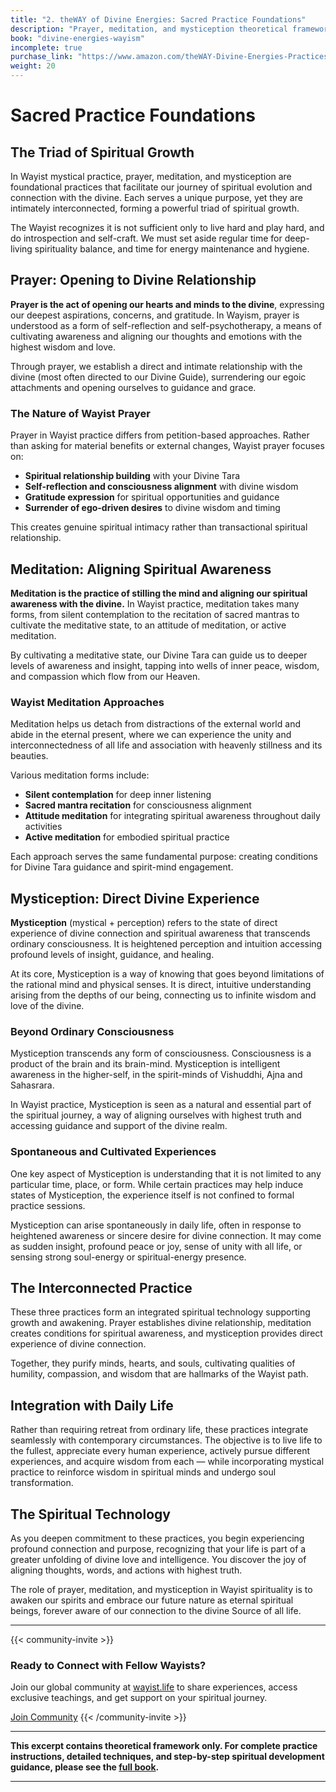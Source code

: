 ```yaml
---
title: "2. theWAY of Divine Energies: Sacred Practice Foundations"
description: "Prayer, meditation, and mystiception theoretical framework"
book: "divine-energies-wayism"
incomplete: true
purchase_link: "https://www.amazon.com/theWAY-Divine-Energies-Practices-Transformation/dp/1998478505/"
weight: 20
---
```


# Sacred Practice Foundations

## The Triad of Spiritual Growth

In Wayist mystical practice, prayer, meditation, and mystiception are foundational practices that facilitate our journey of spiritual evolution and connection with the divine. Each serves a unique purpose, yet they are intimately interconnected, forming a powerful triad of spiritual growth.

The Wayist recognizes it is not sufficient only to live hard and play hard, and do introspection and self-craft. We must set aside regular time for deep-living spirituality balance, and time for energy maintenance and hygiene.

## Prayer: Opening to Divine Relationship

**Prayer is the act of opening our hearts and minds to the divine**, expressing our deepest aspirations, concerns, and gratitude. In Wayism, prayer is understood as a form of self-reflection and self-psychotherapy, a means of cultivating awareness and aligning our thoughts and emotions with the highest wisdom and love.

Through prayer, we establish a direct and intimate relationship with the divine (most often directed to our Divine Guide), surrendering our egoic attachments and opening ourselves to guidance and grace.

### The Nature of Wayist Prayer

Prayer in Wayist practice differs from petition-based approaches. Rather than asking for material benefits or external changes, Wayist prayer focuses on:

- **Spiritual relationship building** with your Divine Tara
- **Self-reflection and consciousness alignment** with divine wisdom
- **Gratitude expression** for spiritual opportunities and guidance
- **Surrender of ego-driven desires** to divine wisdom and timing

This creates genuine spiritual intimacy rather than transactional spiritual relationship.

## Meditation: Aligning Spiritual Awareness

**Meditation is the practice of stilling the mind and aligning our spiritual awareness with the divine.** In Wayist practice, meditation takes many forms, from silent contemplation to the recitation of sacred mantras to cultivate the meditative state, to an attitude of meditation, or active meditation.

By cultivating a meditative state, our Divine Tara can guide us to deeper levels of awareness and insight, tapping into wells of inner peace, wisdom, and compassion which flow from our Heaven.

### Wayist Meditation Approaches

Meditation helps us detach from distractions of the external world and abide in the eternal present, where we can experience the unity and interconnectedness of all life and association with heavenly stillness and its beauties.

Various meditation forms include:
- **Silent contemplation** for deep inner listening
- **Sacred mantra recitation** for consciousness alignment
- **Attitude meditation** for integrating spiritual awareness throughout daily activities
- **Active meditation** for embodied spiritual practice

Each approach serves the same fundamental purpose: creating conditions for Divine Tara guidance and spirit-mind engagement.

## Mystiception: Direct Divine Experience

**Mystiception** (mystical + perception) refers to the state of direct experience of divine connection and spiritual awareness that transcends ordinary consciousness. It is heightened perception and intuition accessing profound levels of insight, guidance, and healing.

At its core, Mystiception is a way of knowing that goes beyond limitations of the rational mind and physical senses. It is direct, intuitive understanding arising from the depths of our being, connecting us to infinite wisdom and love of the divine.

### Beyond Ordinary Consciousness

Mystiception transcends any form of consciousness. Consciousness is a product of the brain and its brain-mind. Mystiception is intelligent awareness in the higher-self, in the spirit-minds of Vishuddhi, Ajna and Sahasrara.

In Wayist practice, Mystiception is seen as a natural and essential part of the spiritual journey, a way of aligning ourselves with highest truth and accessing guidance and support of the divine realm.

### Spontaneous and Cultivated Experiences

One key aspect of Mystiception is understanding that it is not limited to any particular time, place, or form. While certain practices may help induce states of Mystiception, the experience itself is not confined to formal practice sessions.

Mystiception can arise spontaneously in daily life, often in response to heightened awareness or sincere desire for divine connection. It may come as sudden insight, profound peace or joy, sense of unity with all life, or sensing strong soul-energy or spiritual-energy presence.

## The Interconnected Practice

These three practices form an integrated spiritual technology supporting growth and awakening. Prayer establishes divine relationship, meditation creates conditions for spiritual awareness, and mystiception provides direct experience of divine connection.

Together, they purify minds, hearts, and souls, cultivating qualities of humility, compassion, and wisdom that are hallmarks of the Wayist path.

## Integration with Daily Life

Rather than requiring retreat from ordinary life, these practices integrate seamlessly with contemporary circumstances. The objective is to live life to the fullest, appreciate every human experience, actively pursue different experiences, and acquire wisdom from each — while incorporating mystical practice to reinforce wisdom in spiritual minds and undergo soul transformation.

## The Spiritual Technology

As you deepen commitment to these practices, you begin experiencing profound connection and purpose, recognizing that your life is part of a greater unfolding of divine love and intelligence. You discover the joy of aligning thoughts, words, and actions with highest truth.

The role of prayer, meditation, and mystiception in Wayist spirituality is to awaken our spirits and embrace our future nature as eternal spiritual beings, forever aware of our connection to the divine Source of all life.

---

{{< community-invite >}}
### Ready to Connect with Fellow Wayists?

Join our global community at [wayist.life](https://wayist.life) to share experiences, access exclusive teachings, and get support on your spiritual journey.

<a href="https://wayist.life" class="cta-button">Join Community</a>
{{< /community-invite >}}

---

**This excerpt contains theoretical framework only. For complete practice instructions, detailed techniques, and step-by-step spiritual development guidance, please see the [full book](https://www.amazon.com/theWAY-Divine-Energies-Practices-Transformation/dp/1998478505/).**

---

